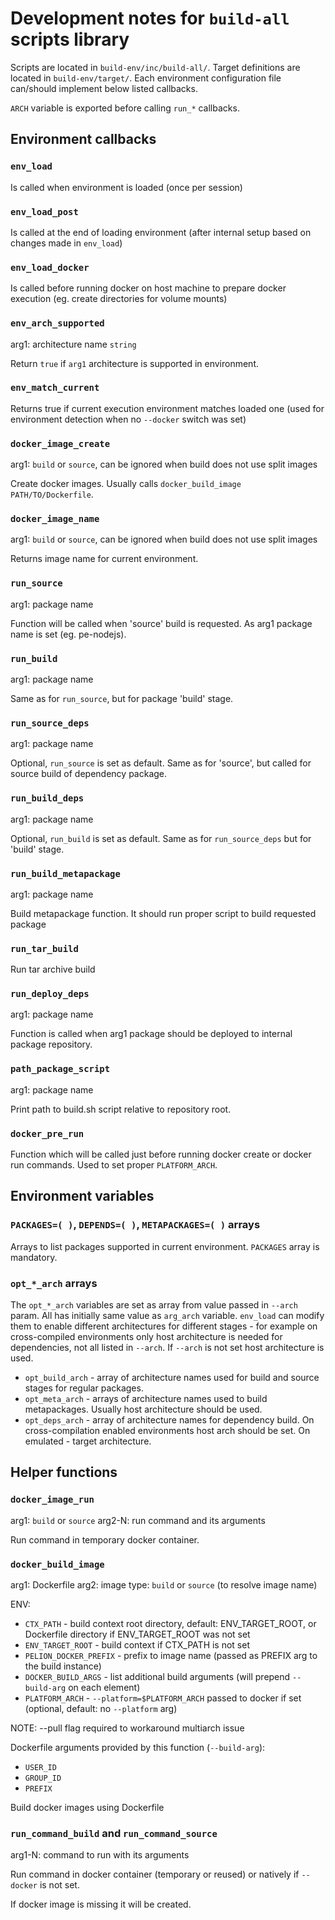 # Development notes for `build-all` scripts library
Scripts are located in `build-env/inc/build-all/`. 
Target definitions are located in `build-env/target/`.
Each environment configuration file can/should implement below listed callbacks.

`ARCH` variable is exported before calling `run_*` callbacks.

## Environment callbacks
### `env_load`
Is called when environment is loaded (once per session)

### `env_load_post`
Is called at the end of loading environment (after internal setup based on changes made in `env_load`)

### `env_load_docker`
Is called before running docker on host machine to prepare docker execution (eg. create directories for volume mounts)

### `env_arch_supported`
arg1: architecture name `string`

Return `true` if `arg1` architecture is supported in environment.

### `env_match_current`
Returns true if current execution environment matches loaded one (used for environment detection when no `--docker` switch was set)

### `docker_image_create`
arg1: `build` or `source`, can be ignored when build does not use split images

Create docker images. Usually calls `docker_build_image PATH/TO/Dockerfile`.

### `docker_image_name`
arg1: `build` or `source`, can be ignored when build does not use split images

Returns image name for current environment.

### `run_source`
arg1: package name

Function will be called when 'source' build is requested. As arg1 package name is set (eg. pe-nodejs).

### `run_build`
arg1: package name

Same as for `run_source`, but for package 'build' stage.

### `run_source_deps`
arg1: package name

Optional, `run_source` is set as default. Same as for 'source', but called for source build of dependency package.

### `run_build_deps`
arg1: package name

Optional, `run_build` is set as default. Same as for `run_source_deps` but for 'build' stage.

### `run_build_metapackage`
arg1: package name

Build metapackage function. It should run proper script to build requested package

### `run_tar_build`
Run tar archive build

### `run_deploy_deps`
arg1: package name

Function is called when arg1 package should be deployed to internal package repository.

### `path_package_script`
arg1: package name

Print path to build.sh script relative to repository root.

### `docker_pre_run`
Function which will be called just before running docker create or docker run commands. Used to set proper `PLATFORM_ARCH`.

## Environment variables
### `PACKAGES=( )`, `DEPENDS=( )`, `METAPACKAGES=( )` arrays
Arrays to list packages supported in current environment. `PACKAGES` array is mandatory.

### `opt_*_arch` arrays

The `opt_*_arch` variables are set as array from value passed in `--arch` param. All has initially same value as `arg_arch` variable. `env_load` can modify them to enable different architectures for different stages - for example on cross-compiled environments only host architecture is needed for dependencies, not all listed in `--arch`. If `--arch` is not set host architecture is used.

- `opt_build_arch` - array of architecture names used for build and source stages for regular packages.
- `opt_meta_arch` - arrays of architecture names used to build metapackages. Usually host architecture should be used.
- `opt_deps_arch` - array of architecture names for dependency build. On cross-compilation enabled environments host arch should be set. On emulated - target architecture.


## Helper functions

### `docker_image_run`
arg1: `build` or `source`
arg2-N: run command and its arguments

Run command in temporary docker container.

### `docker_build_image`
arg1: Dockerfile
arg2: image type: `build` or `source` (to resolve image name)

ENV:
 - `CTX_PATH` - build context root directory, default: ENV_TARGET_ROOT, or Dockerfile directory if ENV_TARGET_ROOT was not set
 - `ENV_TARGET_ROOT` - build context if CTX_PATH is not set
 - `PELION_DOCKER_PREFIX` - prefix to image name (passed as PREFIX arg to the build instance)
 - `DOCKER_BUILD_ARGS` - list additional build arguments (will prepend `--build-arg` on each element)
 - `PLATFORM_ARCH` - `--platform=$PLATFORM_ARCH` passed to docker if set (optional, default: no `--platform` arg)

NOTE: --pull flag required to workaround multiarch issue

Dockerfile arguments provided by this function (`--build-arg`):
- `USER_ID`
- `GROUP_ID`
- `PREFIX`

Build docker images using Dockerfile

### `run_command_build` and `run_command_source`
arg1-N: command to run with its arguments

Run command in docker container (temporary or reused) or natively if `--docker` is not set.

If docker image is missing it will be created.
